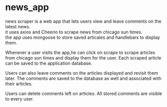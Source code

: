 # news_app
news scraper is a web app that lets users view and leave   comments on the latest news.   
it uses axios and Cheerio to scrape news from chicago sun  times.  
the app uses mongoose to store saved articales and   handlebars to display them.  

Whenever a user visits the app,he can click on scrape to   scrape articles from chicago sun times and display them for   the user. Each scraped article can be saved to the   application database.   

Users can also leave comments on the articles displayed and  revisit them later. The comments are saved to the database   as well and associated with their articles.  

 Users can delete comments left on articles. All stored  comments are visible to every user.  
